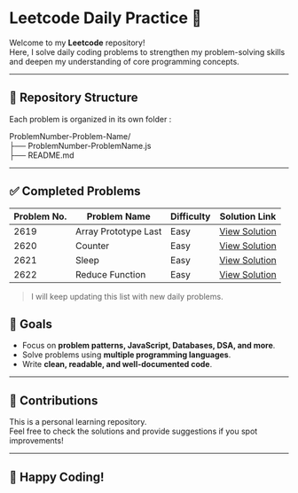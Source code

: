 # Leetcode Daily Practice 🚀

Welcome to my **Leetcode** repository!  
Here, I solve daily coding problems to strengthen my problem-solving skills and deepen my understanding of core programming concepts.

---

## 📂 Repository Structure
Each problem is organized in its own folder :

ProblemNumber-Problem-Name/ <br>
├── ProblemNumber-ProblemName.js <br>
├── README.md


---

## ✅ Completed Problems
| Problem No. | Problem Name                | Difficulty | Solution Link                      |
|-------------|------------------------------|------------|------------------------------------|
| 2619        | Array Prototype Last         | Easy       | [View Solution](./2619-Array-Prototype-Last) |
| 2620        | Counter                      | Easy       | [View Solution](./2620-Counter)             |
| 2621        | Sleep                        | Easy       | [View Solution](./2621-Sleep)               |
| 2622        | Reduce Function              | Easy       | [View Solution](./2622-Reduce-Function)     |

> I will keep updating this list with new daily problems.


## 🎯 Goals
- Focus on **problem patterns, JavaScript, Databases, DSA, and more**.
- Solve problems using **multiple programming languages**.
- Write **clean, readable, and well-documented code**.


---

## 📢 Contributions
This is a personal learning repository.  
Feel free to check the solutions and provide suggestions if you spot improvements!

---

## 🚀 Happy Coding!